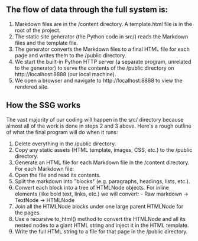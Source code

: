 ## The flow of data through the full system is:

1. Markdown files are in the /content directory. A template.html file is in the root of the project.
1. The static site generator (the Python code in src/) reads the Markdown files and the template file.
1. The generator converts the Markdown files to a final HTML file for each page and writes them to the /public directory.
1. We start the built-in Python HTTP server (a separate program, unrelated to the generator) to serve the contents of the /public directory on http://localhost:8888 (our local machine).
1. We open a browser and navigate to http://localhost:8888 to view the rendered site.

## How the SSG works
The vast majority of our coding will happen in the src/ directory because almost all of the work is done in steps 2 and 3 above. Here's a rough outline of what the final program will do when it runs:

1. Delete everything in the /public directory.
1. Copy any static assets (HTML template, images, CSS, etc.) to the /public directory.
1. Generate an HTML file for each Markdown file in the /content directory. For each Markdown file:
  1. Open the file and read its contents.
  1. Split the markdown into "blocks" (e.g. paragraphs, headings, lists, etc.).
  1. Convert each block into a tree of HTMLNode objects. For inline elements (like bold text, links, etc.) we will convert:
    - Raw markdown -> TextNode -> HTMLNode
  2. Join all the HTMLNode blocks under one large parent HTMLNode for the pages.
  3. Use a recursive to_html() method to convert the HTMLNode and all its nested nodes to a giant HTML string and inject it in the HTML template.
2. Write the full HTML string to a file for that page in the /public directory.
